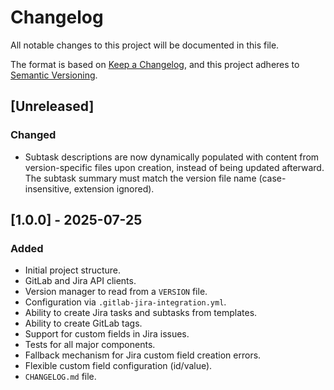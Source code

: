 # Changelog

All notable changes to this project will be documented in this file.

The format is based on [Keep a Changelog](https://keepachangelog.com/en/1.0.0/),
and this project adheres to [Semantic Versioning](https://semver.org/spec/v2.0.0.html).

## [Unreleased]

### Changed
- Subtask descriptions are now dynamically populated with content from version-specific files upon creation, instead of being updated afterward. The subtask summary must match the version file name (case-insensitive, extension ignored).

## [1.0.0] - 2025-07-25

### Added
- Initial project structure.
- GitLab and Jira API clients.
- Version manager to read from a `VERSION` file.
- Configuration via `.gitlab-jira-integration.yml`.
- Ability to create Jira tasks and subtasks from templates.
- Ability to create GitLab tags.
- Support for custom fields in Jira issues.
- Tests for all major components.
- Fallback mechanism for Jira custom field creation errors.
- Flexible custom field configuration (id/value).
- `CHANGELOG.md` file.
